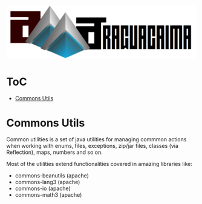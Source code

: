 ![amma logo](./docs/resources/amma-logo-full-2.png "AmMa Logo")

ToC
===
  * [Commons Utils](#commons-utils)


Commons Utils
===

Common utilities is a set of java utilities for managing commmon actions when working with enums, files, exceptions, zip/jar files, classes (via Reflection), maps, numbers and so on.

Most of the utilities extend functionalities covered in amazing libraries like:         
* commons-beanutils (apache)
* commons-lang3 (apache)
* commons-io (apache)
* commons-math3 (apache)
